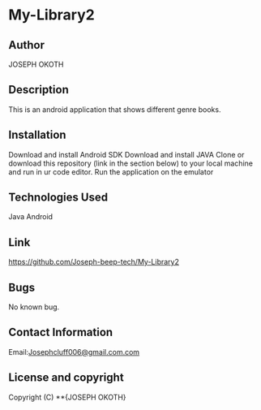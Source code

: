 # My-Library2
## Author
JOSEPH OKOTH
## Description
This is an android application that shows different genre books.
## Installation
Download and install Android SDK
Download and install JAVA
Clone or download this repository (link in the section below) to your local machine and run in ur code editor.
Run the application on the emulator


## Technologies Used
Java
Android

## Link
https://github.com/Joseph-beep-tech/My-Library2
## Bugs
No known bug.
## Contact Information
 Email:Josephcluff006@gmail.com.com
 ## License and copyright
 Copyright (C) **{JOSEPH OKOTH}